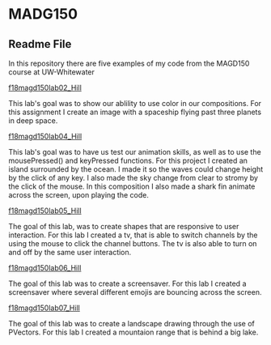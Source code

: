 # MADG150
## Readme File

In this repository there are five examples of my code from the MAGD150 course at UW-Whitewater

 [f18magd150lab02_Hill](https://github.com/Hillster120/MADG150/tree/gh-pages/f18magd150lab02_Hill)

This lab's goal was to show our ablility to use color in our compositions. For this assignment I create an image with a spaceship flying past three planets in deep space.

 [f18magd150lab04_Hill](https://github.com/Hillster120/MADG150/tree/gh-pages/f18magd150lab04_Hill) 

This lab's goal was to have us test our animation skills, as well as to use the mousePressed() and keyPressed functions. For this project I created an island surrounded by the ocean. I made it so the waves could change height by the click of any key. I also made the sky change from clear to stromy by the click of the mouse. In this composition I also made a shark fin animate across the screen, upon playing the code.

 [f18magd150lab05_Hill](https://github.com/Hillster120/MADG150/tree/gh-pages/f18magd150lab05_Hill)

The goal of this lab, was to create shapes that are responsive to user interaction. For this lab I created a tv, that is able to switch channels by the using the mouse to click the channel buttons. The tv is also able to turn on and off by the same user interaction.

[f18magd150lab06_Hill](https://github.com/Hillster120/MADG150/tree/gh-pages/f18magd150lab06_Hill)

The goal of this lab was to create a screensaver. For this lab I created a screensaver where several different emojis are bouncing across the screen.

 [f18magd150lab07_Hill](https://github.com/Hillster120/MADG150/tree/gh-pages/f18magd150lab07_Hill)

The goal of this lab was to create a landscape drawing through the use of PVectors. For this lab I created a mountaion range that is behind a big lake.

